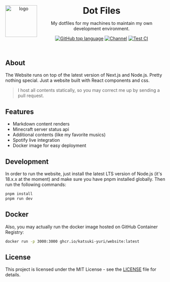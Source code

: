 <header>
<img src="https://www.katsuki.moe/favicons/pinned.svg" alt="logo" height="100" align="left">
<h1 style="display: inline">Dot Files</h1>

My dotfiles for my machines to maintain my own development environment.

[![GitHub top language](https://img.shields.io/github/languages/top/katsuki-yuri/website?style=flat-square&logo=github)](https://github.com/katsuki-yuri/website)
[![Channel](https://img.shields.io/badge/Chat-grey?style=flat-square&logo=telegram)](https://t.me/yurionblog)
[![Test CI](https://github.com/katsuki-yuri/website/actions/workflows/test.yml/badge.svg)](https://github.com/katsuki-yuri/website/actions/workflows/test.yml)

</header>

## About

The Website runs on top of the latest version of Next.js and Node.js. Pretty nothing special. Just a website built with React components and css.

> I host all contents statically, so you may correct me up by sending a pull request.

## Features

- Markdown content renders
- Minecraft server status api
- Additional contents (like my favorite musics)
- Spotify live integration
- Docker image for easy deployment

## Development

In order to run the website, just install the latest LTS version of Node.js (it's 18.x.x at the moment) and make sure you have pnpm installed globally. Then run
the following commands:

```bash
pnpm install
pnpm run dev
```

## Docker

Also, you may actually run the docker image hosted on GitHub Container Registry:

```bash
docker run -p 3000:3000 ghcr.io/katsuki-yuri/website:latest
```

## License

This project is licensed under the MIT License - see the [LICENSE](LICENSE) file for details.
